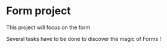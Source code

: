 # Form project

This project will focus on the form

Several tasks have to be done to discover the magic of Forms !
